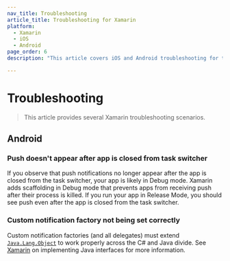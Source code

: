 ```yaml
---
nav_title: Troubleshooting
article_title: Troubleshooting for Xamarin
platform: 
  - Xamarin
  - iOS
  - Android
page_order: 6
description: "This article covers iOS and Android troubleshooting for the Xamarin platform."

---
```


# Troubleshooting

> This article provides several Xamarin troubleshooting scenarios.

## Android

### Push doesn't appear after app is closed from task switcher

If you observe that push notifications no longer appear after the app is closed from the task switcher, your app is likely in Debug mode. Xamarin adds scaffolding in Debug mode that prevents apps from receiving push after their process is killed. If you run your app in Release Mode, you should see push even after the app is closed from the task switcher.

### Custom notification factory not being set correctly

Custom notification factories (and all delegates) must extend [`Java.Lang.Object`][2] to work properly across the C# and Java divide. See [Xamarin][1] on implementing Java interfaces for more information.

[1]: https://developer.xamarin.com/guides/android/advanced_topics/java_integration_overview/working_with_jni/#Implementing_Interfaces
[2]: https://developer.xamarin.com/api/type/Android.Runtime.IJavaObject/